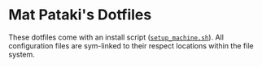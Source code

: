 # Mat Pataki's Dotfiles

These dotfiles come with an install script ([`setup_machine.sh`](https://github.com/mpataki/config_files/blob/master/setup_machine.sh)). All configuration files are sym-linked to their respect locations within the file system.
